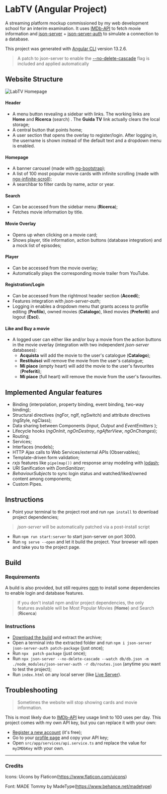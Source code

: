 # LabTV (Angular Project)

A streaming platform mockup commissioned by my web development school for an interim examination. It uses [IMDb-API](https://imdb-api.com/) to fetch movie information and [json-server](https://github.com/typicode/json-server) + [json-server-auth](https://github.com/jeremyben/json-server-auth#readme) to simulate a connection to a database.

This project was generated with [Angular CLI](https://github.com/angular/angular-cli) version 13.2.6.

> A patch to json-server to enable the [--no-delete-cascade](https://github.com/typicode/json-server/pull/756/files) flag is included and applied automatically

Website Structure
------------
![LabTV Homepage](https://i.ibb.co/s1gv13v/labtv1-1.jpg "LabTV Homepage")

#### Header
- A menu button revealing a sidebar with links. The working links are **Home** and **Ricerca** (search) . The **Guida TV** link actually clears the local storage;
- A central button that points home;
- A user section that opens the overlay to register/login. After logging in, the username is shown instead of the default text and a dropdown menu is enabled.

#### Homepage
- A banner carousel (made with [ng-bootstrap](https://ng-bootstrap.github.io/#/home));
- A list of 100 most popular movie cards with infinite scrolling (made with [ngx-infinite-scroll](https://github.com/orizens/ngx-infinite-scroll));
- A searchbar to filter cards by name, actor or year.

#### Search
- Can be accessed from the sidebar menu (**Ricerca**);
- Fetches movie information by title.

#### Movie Overlay
- Opens up when clicking on a movie card;
- Shows player, title information, action buttons (database integration) and a mock list of episodes;

#### Player
- Can be accessed from the movie overlay;
- Automatically plays the corresponding movie trailer from YouTube.

#### Registration/Login
- Can be accessed from the rightmost header section (**Accedi**);
- Features integration with *json-server-auth*;
- Logging in enables a dropdown menu that grants access to profile editing (**Profilo**), owned movies (**Catalogo**), liked movies (**Preferiti**) and logout (**Esci**).

#### Like and Buy a movie
- A logged user can either like and/or buy a movie from the action buttons in the movie overlay (integration with two independent *json-server* databases):
	- **Acquista** will add the movie to the user's catalogue (**Catalogo**);
	- **Restituisci** will remove the movie from the user's catalogue;
	- **Mi piace** (empty heart) will add the movie to the user's favourites (**Preferiti**);
	- **Mi piace** (full heart) will remove the movie from the user's favourites.

## Implemented Angular features
- Binding (interpolation, property binding, event binding, two-way binding);
- Structural directives (ngFor, ngIf, ngSwitch) and attribute directives (ngStyle, ngClass);
- Data sharing between Components (*Input*, *Output* and *EventEmitters* );
- Lifecycle hooks (*ngOnInit*, *ngOnDestroy*, *ngAfterView*, *ngOnChanges*);
- Routing;
- Services;
- Interfaces (models);
- HTTP Ajax calls to Web Services/external APIs (Observables);
- Template-driven form validation;
-  *rxjs* features like `pipe(map())` and response array modeling with [lodash](https://www.npmjs.com/package/lodash);
-  URI Sanification with *DomSanitizer*;
-  *BehaviourSubjects* to sync login status and watched/liked/owned content among components;
- Custom Pipes.

## Instructions
- Point your terminal to the project root and run `npm install` to download project dependencies;
> *json-server* will be automatically patched via a post-install script
- Run `npm run start:server` to start json-server on port 3000.
- Run `ng serve --open` and let it build the project. Your browser will open and take you to the project page.

## Build

### Requirements
A build is also provided, but still requires [npm](https://docs.npmjs.com/downloading-and-installing-node-js-and-npm) to install some dependencies to enable login and database features.
> If you don't install npm and/or project dependencies, the only features available will be Most Popular Movies (**Home**) and Search (**Ricerca**)

### Instructions

- [Download the build](https://github.com/Montblanc0/LabTV/releases) and extract the archive;
- Open a terminal into the extracted folder and run `npm i json-server json-server-auth patch-package` (just once);
- Run `npx  patch-package` (just once);
- Run `npx json-server --no-delete-cascade --watch db/db.json -m ./node_modules/json-server-auth -r db/routes.json` (anytime you want to test the project);
- Run `index.html` on any local server (like [Live Server](https://marketplace.visualstudio.com/items?itemName=ritwickdey.LiveServer)).

## Troubleshooting
> Sometimes the website will stop showing cards and movie information. 

This is most likely due to [IMDb-API](https://imdb-api.com/)  key usage limit to 100 uses per day. This project comes with my own API key, but you can replace it with your own:
- [Register a new account](https://imdb-api.com/Identity/Account/Register) (it's free);
- Go to your [profile page](https://imdb-api.com/Identity/Account/Manage) and copy your API key;
- Open `src/app/services/api.service.ts` and replace the value for `myIMDbKey` with your own.
-------------

### Credits

Icons: Uicons by Flaticon(https://www.flaticon.com/uicons)

Font: MADE Tommy by MadeType(https://www.behance.net/madetype)



